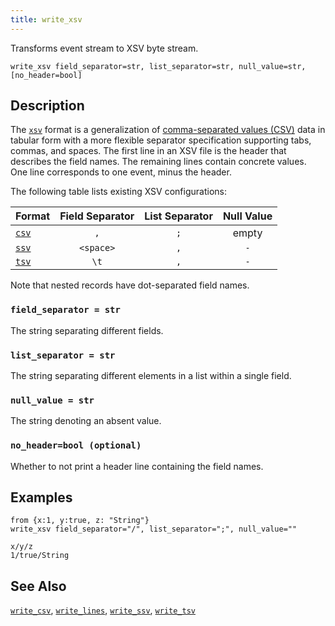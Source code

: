 ```yaml
---
title: write_xsv
---
```


Transforms event stream to XSV byte stream.

```tql
write_xsv field_separator=str, list_separator=str, null_value=str, [no_header=bool]
```

## Description

The [`xsv`][xsv] format is a generalization of [comma-separated values (CSV)][csv] data
in tabular form with a more flexible separator specification supporting tabs,
commas, and spaces. The first line in an XSV file is the header that describes
the field names. The remaining lines contain concrete values. One line
corresponds to one event, minus the header.

The following table lists existing XSV configurations:

|Format               |Field Separator|List Separator|Null Value|
|---------------------|:-------------:|:------------:|:--------:|
|[`csv`](write_csv)   |`,`            |`;`           | empty    |
|[`ssv`](write_ssv)   |`<space>`      |`,`           |`-`       |
|[`tsv`](write_tsv)   |`\t`           |`,`           |`-`       |

[csv]: https://en.wikipedia.org/wiki/Comma-separated_values
[xsv]: https://en.wikipedia.org/wiki/Delimiter-separated_values

Note that nested records have dot-separated field names.

### `field_separator = str`

The string separating different fields.

### `list_separator = str`

The string separating different elements in a list within a single field.

### `null_value = str`

The string denoting an absent value.

### `no_header=bool (optional)`

Whether to not print a header line containing the field names.

## Examples

```tql
from {x:1, y:true, z: "String"}
write_xsv field_separator="/", list_separator=";", null_value=""
```
```
x/y/z
1/true/String
```

## See Also

[`write_csv`](write_csv),
[`write_lines`](write_lines),
[`write_ssv`](write_ssv),
[`write_tsv`](write_tsv)
